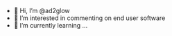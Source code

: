 - 👋 Hi, I’m @ad2glow
- 👀 I’m interested in commenting on end user software
- 🌱 I’m currently learning ...



<!---
ad2glow/ad2glow is a ✨ special ✨ repository because its `README.md` (this file) appears on your GitHub profile.
You can click the Preview link to take a look at your changes.
--->
